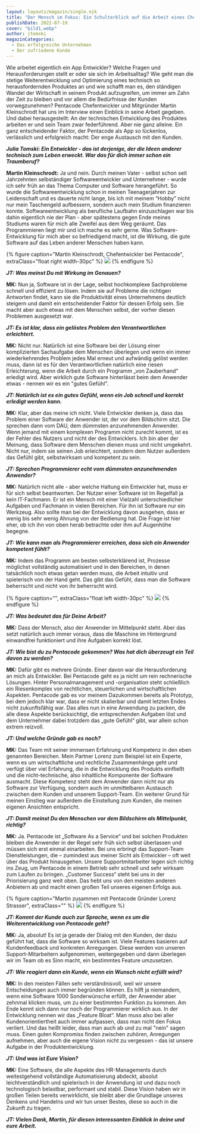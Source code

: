 ```yaml
---
layout: layouts/magazin/single.njk
title: "Der Mensch im Fokus: Ein Schulterblick auf die Arbeit eines Chef-Entwicklers"
publishDate: 2022-07-19
cover: "bild1.webp"
author: jtomski
magazinCategories:
  - Das erfolgreiche Unternehmen
  - Der zufriedene Kunde
---
```


Wie arbeitet eigentlich ein App Entwickler? Welche Fragen und Herausforderungen
stellt er oder sie sich im Arbeitsalltag? Wie geht man die stetige
Weiterentwicklung und Optimierung eines technisch so herausfordernden Produktes
an und wie schafft man es, den ständigen Wandel der Wirtschaft in seinem Produkt
aufzugreifen, um immer am Zahn der Zeit zu bleiben und vor allem die Bedürfnisse
der Kunden vorwegzunehmen? Pentacode Chefentwickler und Mitgründer Martin
Kleinschrodt hat uns im Interview einen Einblick in seine Arbeit gegeben. Und
dabei herausgestellt: An der technischen Entwicklung des Produktes
arbeiten er und sein Team zwar federführend. Aber nie ganz alleine. Ein ganz
entscheidender Faktor, der Pentacode als App so lückenlos, verlässlich und
erfolgreich macht: Der enge Austausch mit den Kunden.

_**Julia Tomski: Ein Entwickler - das ist derjenige, der die Ideen anderer
technisch zum Leben erweckt. War das für dich immer schon ein Traumberuf?**_

**Martin Kleinschrodt:** Ja und nein. Durch meinen Vater - selbst schon seit Jahrzehnten
selbständiger Softwareentwickler und Unternehmer - wurde ich sehr früh an das
Thema Computer und Software herangeführt. So wurde die Softwareentwicklung
schon in meinen Teenagerjahren zur Leidenschaft und es dauerte nicht lange, bis
ich mit meinem “Hobby” nicht nur mein Taschengeld aufbessern, sondern auch mein
Studium finanzieren konnte. Softwareentwicklung als berufliche Laufbahn einzuschlagen
war bis dahin eigentlich nie der Plan - aber spätestens gegen Ende meines Studiums waren
für mich alle Zweifel aus dem Weg geräumt. Das Programmieren liegt mir und ich mache es sehr
gerne. Was Software-Entwicklung für mich aber so befriedigend macht, ist die Wirkung, die
gute Software auf das Leben anderer Menschen haben kann.

{% figure caption="Martin Kleinschrodt, Chefentwickler bei Pentacode", extraClass="float right width-30pc" %}
<img src="bild2.webp" />
{% endfigure %}

_**JT: Was meinst Du mit Wirkung im Genauen?**_

**MK:** Nun ja, Software ist in der Lage, selbst hochkomplexe Sachprobleme
schnell und effizient zu lösen. Indem sie auf Probleme die richtigen Antworten
findet, kann sie die Produktivität eines Unternehmens deutlich steigern und
damit ein entscheidender Faktor für dessen Erfolg sein. Sie macht aber auch etwas
mit dem Menschen selbst, der vorher diesen Problemen ausgesetzt war.

_**JT: Es ist klar, dass ein gelöstes Problem den Verantwortlichen erleichtert.**_

**MK:** Nicht nur. Natürlich ist eine Software bei der Lösung einer
komplizierten Sachaufgabe dem Menschen überlegen und wenn ein immer
wiederkehrendes Problem jedes Mal erneut und aufwändig gelöst werden muss, dann
ist es für den Verantwortlichen natürlich eine riesen Erleichterung, wenn die
Arbeit durch ein Programm „von Zauberhand“ erledigt wird. Aber wirklich gute
Software hinterlässt beim dem Anwender etwas - nennen wir es ein "gutes
Gefühl".

_**JT: Natürlich ist es ein gutes Gefühl, wenn ein Job schnell und korrekt erledigt werden kann.**_

**MK:** Klar, aber das meine ich nicht. Viele Entwickler denken ja, dass das
Problem einer Software der Anwender ist, der vor dem Bildschirm sitzt. Die
sprechen dann vom DAU, dem dümmsten anzunehmenden Anwender. Wenn jemand mit
einem komplexen Programm nicht zurecht kommt, ist es der Fehler des Nutzers und
nicht der des Entwicklers. Ich bin aber der Meinung, dass Software dem Menschen
dienen muss und nicht umgekehrt. Nicht nur, indem sie seinen Job erleichtert,
sondern dem Nutzer außerdem das Gefühl gibt, selbstwirksam und kompetent zu sein.

_**JT: Sprechen Programmierer echt vom dümmsten anzunehmenden Anwender?**_

**MK:** Natürlich nicht alle - aber welche Haltung ein Entwickler hat, muss er
für sich selbst beantworten. Der Nutzer einer Software ist im Regelfall ja kein
IT-Fachmann. Er ist ein Mensch mit einer Vielzahl unterschiedlicher
Aufgaben und Fachmann in vielen Bereichen. Für ihn ist Software nur ein
Werkzeug. Also sollte man bei der Entwicklung davon ausgehen, dass er
wenig bis sehr wenig Ahnung von der Bedienung hat. Die Frage ist hier eher, ob
ich ihn von oben herab betrachte oder ihm auf Augenhöhe begegne.

_**JT: Wie kann man als Programmierer erreichen, dass sich ein Anwender kompetent fühlt?**_

**MK:** Indem das Programm am besten selbsterklärend ist, Prozesse möglichst
vollständig automatisiert und in den Bereichen, in denen tatsächlich noch etwas
getan werden muss, die Arbeit intuitiv und spielerisch von der Hand geht. Das
gibt das Gefühl, dass man die Software beherrscht und nicht von ihr beherrscht
wird.

{% figure caption="", extraClass="float left width-30pc" %}
<img src="bild3.webp" />
{% endfigure %}

_**JT: Was bedeutet das für Deine Arbeit?**_

**MK:** Dass der Mensch, also der Anwender im Mittelpunkt steht. Aber das
setzt natürlich auch immer voraus, dass die Maschine im Hintergrund einwandfrei
funktioniert und ihre Aufgaben korrekt löst.

_**JT: Wie bist du zu Pentacode gekommen? Was hat dich überzeugt ein Teil davon zu werden?**_

**MK:** Dafür gibt es mehrere Gründe. Einer davon war die Herausforderung an
mich als Entwickler. Bei Pentacode geht es ja nicht um rein rechnerische
Lösungen. Hinter Personalmanagement und -organisation steht schließlich ein
Riesenkomplex von rechtlichen, steuerlichen und wirtschaftlichen Aspekten.
Pentacode gab es vor meinem Dazukommen bereits als Prototyp, bei dem jedoch
klar war, dass er nicht skalierbar und damit letzten Endes nicht zukunftsfähig
war. Das alles nun in eine Anwendung zu packen, die alle diese Aspekte
berücksichtigt, die entsprechenden Aufgaben löst und dem Unternehmer dabei
trotzdem das „gute Gefühl“ gibt, war allein schon extrem reizvoll.

_**JT: Und welche Gründe gab es noch?**_

**MK:** Das Team mit seiner immensen Erfahrung und Kompetenz in den eben
genannten Bereichen. Mein Partner Lorenz zum Beispiel ist ein Experte, wenn es
um wirtschaftliche und rechtliche Zusammenhänge geht und verfügt über viel
Erfahrung, die in die Entwicklung des Produkts einfließt und die
nicht-technische, also inhaltliche Komponente der Software ausmacht. Diese
Kompetenz steht dem Anwender dann nicht nur als Software zur Verfügung, sondern
auch im unmittelbaren Austausch zwischen dem Kunden und unserem Support-Team.
Ein weiterer Grund für meinen Einstieg war außerdem die Einstellung zum Kunden,
die meinen eigenen Ansichten entspricht.

_**JT: Damit meinst Du den Menschen vor dem Bildschirm als Mittelpunkt, richtig?**_

**MK:** Ja. Pentacode ist „Software As a Service“ und bei solchen Produkten
bleiben die Anwender in der Regel sehr früh sich selbst überlassen und müssen
sich erst einmal einarbeiten. Bei uns erbringt das Support-Team
Dienstleistungen, die – zumindest aus meiner Sicht als Entwickler – oft weit
über das Produkt hinausgehen. Unsere Supportmitarbeiter legen sich richtig ins
Zeug, um Pentacode in einem Betrieb sehr schnell und sehr wirksam zum Laufen zu
bringen. „Customer Success“ steht bei uns in der Priorisierung ganz weit oben.
Das hebt uns von den meisten anderen Anbietern ab und macht einen großen Teil
unseres eigenen Erfolgs aus.

{% figure caption="Martin zusammen mit Pentacode Gründer Lorenz Strasser", extraClass="" %}
<img src="bild4.webp" />
{% endfigure %}

_**JT: Kommt der Kunde auch zur Sprache, wenn es um die Weiterentwicklung von Pentacode geht?**_

**MK:** Ja, absolut! Es ist ja gerade der Dialog mit den Kunden, der dazu
geführt hat, dass die Software so wirksam ist. Viele Features basieren auf
Kundenfeedback und konkreten Anregungen. Diese werden von unseren
Support-Mitarbeitern aufgenommen, weitergegeben und dann überlegen wir im Team
ob es Sinn macht, ein bestimmtes Feature umzusetzen.

_**JT: Wie reagiert dann ein Kunde, wenn ein Wunsch nicht erfüllt wird?**_

**MK:** In den meisten Fällen sehr verständnisvoll, weil wir unsere
Entscheidungen auch immer begründen können. Es hilft ja
niemandem, wenn eine Software 1000 Sonderwünsche erfüllt, der Anwender aber zehnmal
klicken muss, um zu einer bestimmten Funktion zu kommen. Am Ende kennt sich dann
nur noch der Programmierer wirklich aus. In der Entwicklung nennen wir das
„Feature Bloat“. Man muss also bei aller Kundenorientiertheit auch immer
aufpassen, dass man nicht den Fokus verliert. Und das heißt leider, dass man
auch ab und zu mal "nein" sagen muss. Einen guten Kompromiss finden zwischen
zuhören, Anregungen aufnehmen, aber auch die eigene Vision nicht zu vergessen -
das ist unsere Aufgabe in der Produktentwicklung.

_**JT: Und was ist Eure Vision?**_

**MK:** Eine Software, die alle Aspekte des HR-Managements durch weitestgehend
vollständige Automatisierung abdeckt, absolut leichtverständlich und spielerisch
in der Anwendung ist und dazu noch technologisch belastbar, performant und
stabil. Diese Vision haben wir in großen Teilen bereits verwirklicht, sie bleibt
aber die Grundlage unseres Denkens und Handelns und wir tun unser Bestes, diese
so auch in die Zukunft zu tragen.

_**JT: Vielen Dank, Martin, für diesen interessanten Einblick in deine und eure Arbeit.**_
